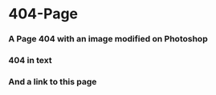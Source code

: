 #   404-Page
### A Page 404 with an image modified on Photoshop
### 404 in text
### And a link to this page
